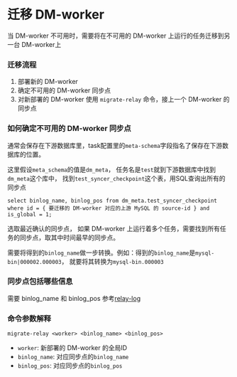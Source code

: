 迁移 DM-worker
===

当 DM-worker 不可用时，需要将在不可用的 DM-worker 上运行的任务迁移到另一台 DM-worker上

### 迁移流程
1. 部署新的 DM-worker
2. 确定不可用的 DM-worker 同步点
2. 对新部署的 DM-worker 使用 `migrate-relay` 命令，接上一个 DM-worker 的同步点

### 如何确定不可用的 DM-worker 同步点
通常会保存在下游数据库里，task配置里的`meta-schema`字段指名了保存在下游数据库的位置。

这里假设`meta_schema`的值是`dm_meta`， 任务名是`test`就到下游数据库中找到`dm_meta`这个库中，
找到`test_syncer_checkpoint`这个表，用SQL查询出所有的同步点
```
select binlog_name, binlog_pos from dm_meta.test_syncer_checkpoint where id = { 要迁移的 DM-worker 对应的上游 MySQL 的 source-id } and is_global = 1;
```
选取最近确认的同步点， 如果 DM-worker 上运行着多个任务，需要找到所有任务的同步点，取其中时间最早的同步点。

需要将得到的`binlog_name`做一步转换。例如：得到的`binlog_name`是`mysql-bin|000002.000003`，
就要将其转换为`mysql-bin.000003`

### 同步点包括哪些信息
需要 binlog_name 和 binlog_pos
参考[relay-log](../features/relay-log.md)

### 命令参数解释
`migrate-relay <worker> <binlog_name> <binlog_pos>`
- `worker`: 新部署的 DM-worker 的全局ID
- `binlog_name`: 对应同步点的`binlog_name`
- `binlog_pos`: 对应同步点的`binlog_pos`